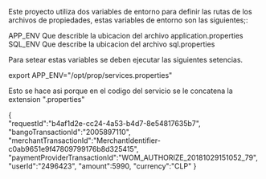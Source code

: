 Este proyecto utiliza dos variables de entorno para definir las rutas de los archivos de propiedades, 
estas variables de entorno son las siguientes;:

APP_ENV Que describle la ubicacion del archivo application.properties
SQL_ENV Que describe la ubicacion del archivo sql.properties

Para setear estas variables se deben ejecutar las siguientes setencias.

export APP_ENV="/opt/prop/services.properties"

Esto se hace asi porque en el codigo del servicio se le concatena la extension ".properties"


{  
   "requestId":"b4af1d2e-cc24-4a53-b4d7-8e54817635b7",
   "bangoTransactionId":"2005897110",
   "merchantTransactionId":"MerchantIdentifier-c0ab9651e9f47809799176b8d325415",
   "paymentProviderTransactionId":"WOM_AUTHORIZE_20181029151052_79",
   "userId":"2496423",
   "amount":5990,
   "currency":"CLP"
}